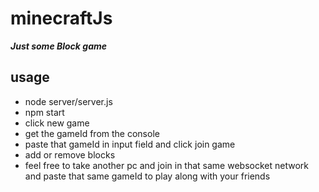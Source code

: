 # minecraftJs

**_Just some Block game_**

## usage 

* node server/server.js
* npm start 
* click new game 
* get the gameId from the console 
* paste that gameId in input field and click join game
* add or remove blocks 
* feel free to take another pc and join in that same websocket network and paste that same gameId to play along with your friends 
